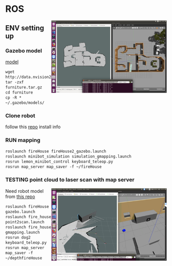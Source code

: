 # ROS

<img src="https://github.com/codingx-2019-team4/slam_qt_vtk/blob/master/image%20/gazebo.png" align="right" width="360"/>

## ENV setting up

### Gazebo model
[model](http://data.nvision2.eecs.yorku.ca/3DGEMS/)
```
wget http://data.nvision2.eecs.yorku.ca/3DGEMS/data/furniture.tar.gz
tar -zxf furniture.tar.gz
cd furniture
cp -R * ~/.gazebo/models/
```

### Clone robot

follow this [repo](https://github.com/tony92151/Lemon_minibot) install info

### RUN mapping
```
roslaunch fireHouse fireHouse2_gazebo.launch
roslaunch minibot_simulation simulation_gmapping.launch
rosrun lemon_minibot_control keyboard_teleop.py
rosrun map_server map_saver -f ~/fireHouse
```

### TESTING point cloud to laser scan with map server

<img src="https://github.com/codingx-2019-team4/slam_qt_vtk/blob/master/image%20/gazebo2.png" align="right" width="360"/>

Need robot model from [this repo](https://github.com/tony92151/ros_DQN_guide_dog)

```
roslaunch fireHouse gazebo.launch
roslaunch fire_house point2scan.launch
roslaunch fire_house gmapping.launch
rosrun dog2 keyboard_teleop.py
rosrun map_server map_saver -f ~/depthfireHouse
```




